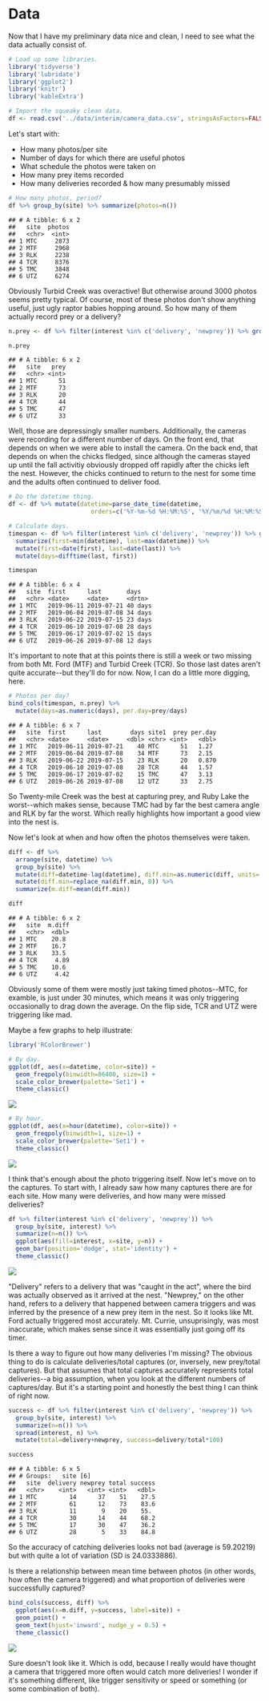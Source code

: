Data
================

Now that I have my preliminary data nice and clean, I need to see what the data actually consist of.

``` r
# Load up some libraries.
library('tidyverse')
library('lubridate')
library('ggplot2')
library('knitr')
library('kableExtra')

# Import the squeaky clean data.
df <- read.csv('../data/interim/camera_data.csv', stringsAsFactors=FALSE)
```

Let's start with:

-   How many photos/per site
-   Number of days for which there are useful photos
-   What schedule the photos were taken on
-   How many prey items recorded
-   How many deliveries recorded & how many presumably missed

``` r
# How many photos, period?
df %>% group_by(site) %>% summarize(photos=n())
```

    ## # A tibble: 6 x 2
    ##   site  photos
    ##   <chr>  <int>
    ## 1 MTC     2873
    ## 2 MTF     2968
    ## 3 RLK     2238
    ## 4 TCR     8376
    ## 5 TMC     3848
    ## 6 UTZ     6274

Obviously Turbid Creek was overactive! But otherwise around 3000 photos seems pretty typical. Of course, most of these photos don't show anything useful, just ugly raptor babies hopping around. So how many of them actually record prey or a delivery?

``` r
n.prey <- df %>% filter(interest %in% c('delivery', 'newprey')) %>% group_by(site) %>% summarize(prey=n())

n.prey
```

    ## # A tibble: 6 x 2
    ##   site   prey
    ##   <chr> <int>
    ## 1 MTC      51
    ## 2 MTF      73
    ## 3 RLK      20
    ## 4 TCR      44
    ## 5 TMC      47
    ## 6 UTZ      33

Well, those are depressingly smaller numbers. Additionally, the cameras were recording for a different number of days. On the front end, that depends on when we were able to install the camera. On the back end, that depends on when the chicks fledged, since although the cameras stayed up until the fall activitiy obviously dropped off rapidly after the chicks left the nest. However, the chicks continued to return to the nest for some time and the adults often continued to deliver food.

``` r
# Do the datetime thing.
df <- df %>% mutate(datetime=parse_date_time(datetime, 
                       orders=c('%Y-%m-%d %H:%M:%S', '%Y/%m/%d %H:%M:%S')))

# Calculate days.
timespan <- df %>% filter(interest %in% c('delivery', 'newprey')) %>% group_by(site) %>% 
  summarize(first=min(datetime), last=max(datetime)) %>%
  mutate(first=date(first), last=date(last)) %>%
  mutate(days=difftime(last, first))

timespan
```

    ## # A tibble: 6 x 4
    ##   site  first      last       days   
    ##   <chr> <date>     <date>     <drtn> 
    ## 1 MTC   2019-06-11 2019-07-21 40 days
    ## 2 MTF   2019-06-04 2019-07-08 34 days
    ## 3 RLK   2019-06-22 2019-07-15 23 days
    ## 4 TCR   2019-06-10 2019-07-08 28 days
    ## 5 TMC   2019-06-17 2019-07-02 15 days
    ## 6 UTZ   2019-06-26 2019-07-08 12 days

It's important to note that at this points there is still a week or two missing from both Mt. Ford (MTF) and Turbid Creek (TCR). So those last dates aren't quite accurate--but they'll do for now. Now, I can do a little more digging, here.

``` r
# Photos per day?
bind_cols(timespan, n.prey) %>%
  mutate(days=as.numeric(days), per.day=prey/days)
```

    ## # A tibble: 6 x 7
    ##   site  first      last        days site1  prey per.day
    ##   <chr> <date>     <date>     <dbl> <chr> <int>   <dbl>
    ## 1 MTC   2019-06-11 2019-07-21    40 MTC      51   1.27 
    ## 2 MTF   2019-06-04 2019-07-08    34 MTF      73   2.15 
    ## 3 RLK   2019-06-22 2019-07-15    23 RLK      20   0.870
    ## 4 TCR   2019-06-10 2019-07-08    28 TCR      44   1.57 
    ## 5 TMC   2019-06-17 2019-07-02    15 TMC      47   3.13 
    ## 6 UTZ   2019-06-26 2019-07-08    12 UTZ      33   2.75

So Twenty-mile Creek was the best at capturing prey, and Ruby Lake the worst--which makes sense, because TMC had by far the best camera angle and RLK by far the worst. Which really highlights how important a good view into the nest is.

Now let's look at when and how often the photos themselves were taken.

``` r
diff <- df %>%
  arrange(site, datetime) %>%
  group_by(site) %>%
  mutate(diff=datetime-lag(datetime), diff.min=as.numeric(diff, units='mins')) %>%
  mutate(diff.min=replace_na(diff.min, 0)) %>%
  summarize(m.diff=mean(diff.min))

diff
```

    ## # A tibble: 6 x 2
    ##   site  m.diff
    ##   <chr>  <dbl>
    ## 1 MTC    20.8 
    ## 2 MTF    16.7 
    ## 3 RLK    33.5 
    ## 4 TCR     4.89
    ## 5 TMC    10.6 
    ## 6 UTZ     4.42

Obviously some of them were mostly just taking timed photos--MTC, for examble, is just under 30 minutes, which means it was only triggering occasionally to drag down the average. On the flip side, TCR and UTZ were triggering like mad.

Maybe a few graphs to help illustrate:

``` r
library('RColorBrewer')

# By day.
ggplot(df, aes(x=datetime, color=site)) +
  geom_freqpoly(binwidth=86400, size=1) +
  scale_color_brewer(palette='Set1') +
  theme_classic()
```

![](20200330_data_exploration_files/figure-markdown_github/unnamed-chunk-7-1.png)

``` r
# By hour.
ggplot(df, aes(x=hour(datetime), color=site)) +
  geom_freqpoly(binwidth=1, size=1) +
  scale_color_brewer(palette='Set1') +
  theme_classic()
```

![](20200330_data_exploration_files/figure-markdown_github/unnamed-chunk-7-2.png)

I think that's enough about the photo triggering itself. Now let's move on to the captures. To start with, I already saw how many captures there are for each site. How many were deliveries, and how many were missed deliveries?

``` r
df %>% filter(interest %in% c('delivery', 'newprey')) %>%
  group_by(site, interest) %>%
  summarize(n=n()) %>%
  ggplot(aes(fill=interest, x=site, y=n)) +
  geom_bar(position='dodge', stat='identity') +
  theme_classic()
```

![](20200330_data_exploration_files/figure-markdown_github/unnamed-chunk-8-1.png)

"Delivery" refers to a delivery that was "caught in the act", where the bird was actually observed as it arrived at the nest. "Newprey," on the other hand, refers to a delivery that happened between camera triggers and was inferred by the presence of a new prey item in the nest. So it looks like Mt. Ford actually triggered most accurately. Mt. Currie, unsuprisingly, was most inaccurate, which makes sense since it was essentially just going off its timer.

Is there a way to figure out how many deliveries I'm missing? The obvious thing to do is calculate deliveries/total captures (or, inversely, new prey/total captures). But that assumes that total captures accurately represents total deliveries--a big assumption, when you look at the different numbers of captures/day. But it's a starting point and honestly the best thing I can think of right now.

``` r
success <- df %>% filter(interest %in% c('delivery', 'newprey')) %>%
  group_by(site, interest) %>%
  summarize(n=n()) %>%
  spread(interest, n) %>%
  mutate(total=delivery+newprey, success=delivery/total*100)

success
```

    ## # A tibble: 6 x 5
    ## # Groups:   site [6]
    ##   site  delivery newprey total success
    ##   <chr>    <int>   <int> <int>   <dbl>
    ## 1 MTC         14      37    51    27.5
    ## 2 MTF         61      12    73    83.6
    ## 3 RLK         11       9    20    55. 
    ## 4 TCR         30      14    44    68.2
    ## 5 TMC         17      30    47    36.2
    ## 6 UTZ         28       5    33    84.8

So the accuracy of catching deliveries looks not bad (average is 59.20219) but with quite a lot of variation (SD is 24.0333886).

Is there a relationship between mean time between photos (in other words, how often the camera triggered) and what proportion of deliveries were successfully captured?

``` r
bind_cols(success, diff) %>%
  ggplot(aes(x=m.diff, y=success, label=site)) +
  geom_point() +
  geom_text(hjust='inward', nudge_y = 0.5) +
  theme_classic()
```

![](20200330_data_exploration_files/figure-markdown_github/unnamed-chunk-10-1.png)

Sure doesn't look like it. Which is odd, because I really would have thought a camera that triggered more often would catch more deliveries! I wonder if it's something different, like trigger sensitivity or speed or something (or some combination of both).
